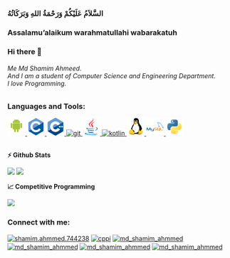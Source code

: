 ### السَّلاَمُ عَلَيْكُمْ وَرَحْمَةُ اللهِ وَبَرَكَاتُهُ
### Assalamu’alaikum warahmatullahi wabarakatuh
### Hi there 👋

###### Me Md Shamim Ahmeed.</br>And I am a student of Computer Science and Engineering Department.<br>I love Programming.


<!-- ![](https://komarev.com/ghpvc/?username=Md-Shamim-Ahmmed) -->

<!--
**Md-Shamim-Ahmmed/Md-Shamim-Ahmmed** is a ✨ _special_ ✨ repository because its `README.md` (this file) appears on your GitHub profile.

Here are some ideas to get you started:


- 🔭 I’m currently working on ...
- 🌱 I’m currently learning ...
- 👯 I’m looking to collaborate on ...
- 🤔 I’m looking for help with ...
- 💬 Ask me about ...
- 📫 How to reach me: ...
- 😄 Pronouns: ...
- ⚡ Fun fact: ...
-->

<h3 align="left">Languages and Tools:</h3>
<p align="left"> <a href="https://developer.android.com" target="_blank" rel="noreferrer"> <img src="https://raw.githubusercontent.com/devicons/devicon/master/icons/android/android-original-wordmark.svg" alt="android" width="40" height="40"/> </a> <a href="https://www.cprogramming.com/" target="_blank" rel="noreferrer"> <img src="https://raw.githubusercontent.com/devicons/devicon/master/icons/c/c-original.svg" alt="c" width="40" height="40"/> </a> <a href="https://www.w3schools.com/cpp/" target="_blank" rel="noreferrer"> <img src="https://raw.githubusercontent.com/devicons/devicon/master/icons/cplusplus/cplusplus-original.svg" alt="cplusplus" width="40" height="40"/> </a> <a href="https://git-scm.com/" target="_blank" rel="noreferrer"> <img src="https://www.vectorlogo.zone/logos/git-scm/git-scm-icon.svg" alt="git" width="40" height="40"/> </a> <a href="https://www.java.com" target="_blank" rel="noreferrer"> <img src="https://raw.githubusercontent.com/devicons/devicon/master/icons/java/java-original.svg" alt="java" width="40" height="40"/> </a> <a href="https://kotlinlang.org" target="_blank" rel="noreferrer"> <img src="https://www.vectorlogo.zone/logos/kotlinlang/kotlinlang-icon.svg" alt="kotlin" width="40" height="40"/> </a> <a href="https://www.linux.org/" target="_blank" rel="noreferrer"> <img src="https://raw.githubusercontent.com/devicons/devicon/master/icons/linux/linux-original.svg" alt="linux" width="40" height="40"/> </a> <a href="https://www.mysql.com/" target="_blank" rel="noreferrer"> <img src="https://raw.githubusercontent.com/devicons/devicon/master/icons/mysql/mysql-original-wordmark.svg" alt="mysql" width="40" height="40"/> </a> <a href="https://www.python.org" target="_blank" rel="noreferrer"> <img src="https://raw.githubusercontent.com/devicons/devicon/master/icons/python/python-original.svg" alt="python" width="40" height="40"/> </a> </p>

<br>
<b>⚡ Github Stats</b>
<p float="left">
<img height="180em" src="https://github-readme-stats-sigma-five.vercel.app/api?username=Md-Shamim-Ahmmed&show_icons=true&hide_border=true&&count_private=false&include_all_commits=true"/>
<img height="180em" src="https://github-readme-stats-sigma-five.vercel.app/api/top-langs/?username=Md-Shamim-Ahmmed&show_icons=true&hide_border=true&layout=compact&langs_count=12"/>
</p>


<!--![GitHub streak stats](https://github-readme-streak-stats.herokuapp.com/?user=Md-Shamim-Ahmmed)-->


<b>&#128200; Competitive Programming</b>
<p float="left">
<img height="273em" src="https://leetcard.jacoblin.cool/md_shamim_ahmmed?theme=light&font=Karma&ext=contest" />
</p>


<h3 align="left">Connect with me:</h3>
<p align="left">
<a href="https://fb.com/shamim.ahmmed.744238" target="blank"><img align="center" src="https://raw.githubusercontent.com/rahuldkjain/github-profile-readme-generator/master/src/images/icons/Social/facebook.svg" alt="shamim.ahmmed.744238" height="30" width="40" /></a>
<a href="https://www.codechef.com/users/cppi" target="blank"><img align="center" src="https://cdn.jsdelivr.net/npm/simple-icons@3.1.0/icons/codechef.svg" alt="cppi" height="30" width="40" /></a>
<a href="https://www.hackerrank.com/md_shamim_ahmmed" target="blank"><img align="center" src="https://raw.githubusercontent.com/rahuldkjain/github-profile-readme-generator/master/src/images/icons/Social/hackerrank.svg" alt="md_shamim_ahmmed" height="30" width="40" /></a>
<a href="https://www.leetcode.com/md_shamim_ahmmed" target="blank"><img align="center" src="https://raw.githubusercontent.com/rahuldkjain/github-profile-readme-generator/master/src/images/icons/Social/leet-code.svg" alt="md_shamim_ahmmed" height="30" width="40" /></a>
<a href="https://www.hackerearth.com/@md_shamim_ahmmed" target="blank"><img align="center" src="https://raw.githubusercontent.com/rahuldkjain/github-profile-readme-generator/master/src/images/icons/Social/hackerearth.svg" alt="md_shamim_ahmmed" height="30" width="40" /></a>
<a href="https://auth.geeksforgeeks.org/user/md_shamim_ahmmed" target="blank"><img align="center" src="https://raw.githubusercontent.com/rahuldkjain/github-profile-readme-generator/master/src/images/icons/Social/geeks-for-geeks.svg" alt="md_shamim_ahmmed" height="30" width="40" /></a>
</p>
